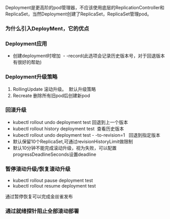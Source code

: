Deployment是更高阶的pod管理器，不应该使用底层的ReplicationController和ReplicaSet，当然Deployment创建了ReplicaSet，ReplicaSet管理pod。

### 为什么引入DeployMent，它的优点

### Deployment应用

-   创建deployment时增加  - -record(此选项会记录历史版本号，对于回退版本有很好的帮助)

### Deployment升级策略

1.  RollingUpdate 滚动升级。  默认升级策略
2.  Recreate 删除所有旧pod后创建新pod

### 回滚升级

-   kubectl rollout undo deployment test 回退到上一个版本
-   kubectl rollout history deployment test  查看历史版本
-   kubectl rollout undo deployment test - -to-revision=1   回退到指定版本
-   默认保留10个ReplicaSet,可通过revisionHistoryLimit做限制
-   默认10分钟不能完成滚动升级，视为失败，可以配置progressDeadlineSeconds设置deadline

### 暂停滚动升级/恢复滚动升级

-   kubectl rollout pause deployment test
-   kubectl rollout resume deployment test

通过暂停恢复可以完成金丝雀发布

### 通过就绪探针阻止全部滚动部署